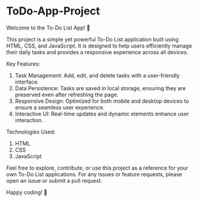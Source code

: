 # ToDo-App-Project
Welcome to the To-Do List App! 🎯

This project is a simple yet powerful To-Do List application built using HTML, CSS, and JavaScript. It is designed to help users efficiently manage their daily tasks and provides a responsive experience across all devices.

Key Features:
1) Task Management: Add, edit, and delete tasks with a user-friendly interface.
2) Data Persistence: Tasks are saved in local storage, ensuring they are preserved even after refreshing the page.
3) Responsive Design: Optimized for both mobile and desktop devices to ensure a seamless user experience.
4) Interactive UI: Real-time updates and dynamic elements enhance user interaction.

Technologies Used:
1) HTML
2) CSS
3) JavaScript

Feel free to explore, contribute, or use this project as a reference for your own To-Do List applications. For any issues or feature requests, please open an issue or submit a pull request.

Happy coding! 🚀
